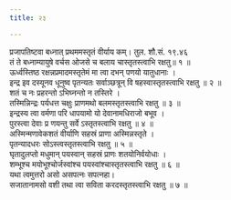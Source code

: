 ```yaml
---
title: २३

---
```

प्रजापतिष्टवा बध्नात् प्रथममस्तृतं वीर्याय कम्। तुल. शौ.सं. १९.४६  
तं ते बध्नाम्यायुषे वर्चस ओजसे च बलाय चास्तृतस्त्वाभि रक्षतु॥ १ ॥  
ऊर्ध्वस्तिष्ठ रक्षन्नप्रमादमस्तृतेमं मा त्वा दभन् पणयो यातुधानाः ।  
इन्द्र इव दस्यूनव धूनुष्व पृतन्यतः सर्वाञ्छत्रून् वि षहस्वास्तृतस्त्वाभि रक्षतु ॥ २ ॥  
शतं च नः प्रहरन्तो ऽभिघ्नन्तो न तस्तिरे ।  
तस्मिन्निन्द्रः पर्यधत्त चक्षुः प्राणमथो बलमस्तृतस्त्वाभि रक्षतु ॥ ३ ॥  
इन्द्रस्य त्वा वर्मणा परि धापयामो यो देवानामधिराजो बभूव ।  
पुरस्त्वा देवाः प्र णयन्तु सर्वे ऽस्तृतस्त्वाभि रक्षतु ॥ ४ ॥  
अस्मिन्मणावेकशतं वीर्याणि सहस्रं प्राणा अस्मिन्नस्तृते ।  
पृतन्यादधरः सोऽस्त्वस्तृतस्त्वाभि रक्षतु ॥ ५ ॥  
घृतादुलप्तो मधुमान् पयस्वान् सहस्रं प्राणः शतयोनिर्वयोधाः ।  
शम्भूश्च मयोभूश्चोर्जस्वांश्च पयस्वांश्चास्तृतस्त्वाभि रक्षतु ॥ ६ ॥  
यथा त्वमुत्तरो असो असपत्नः सपत्नहा।  
सजातानामसो वशी तथा त्वा सविता करदस्तृतस्त्वाभि रक्षतु ॥ ७ ॥  
  